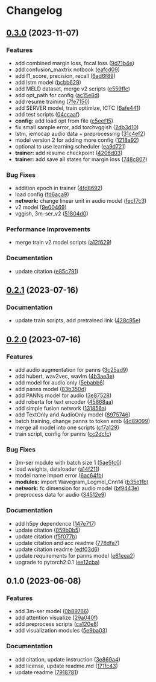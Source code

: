 # Changelog

## [0.3.0](https://github.com/namphuongtran9196/3m-ser-private/compare/v0.2.1...v0.3.0) (2023-11-07)


### Features

* add combined margin loss, focal loss ([9d71b4e](https://github.com/namphuongtran9196/3m-ser-private/commit/9d71b4e9f388ca4a9f59e9558475b15260ae7dbc))
* add confusion_maxtrix notbook ([eafcd09](https://github.com/namphuongtran9196/3m-ser-private/commit/eafcd092f9740916a4409f583e9b9b517c4ef91e))
* add f1_score, precision, recall ([6ad6f89](https://github.com/namphuongtran9196/3m-ser-private/commit/6ad6f89868c9e15e1b6366c0a76c18e6a287ba62))
* add lstm model ([bcbb629](https://github.com/namphuongtran9196/3m-ser-private/commit/bcbb629da179fe30079039846bb7fd364c0bfc87))
* add MELD dataset, merge v2 scripts ([e559ffc](https://github.com/namphuongtran9196/3m-ser-private/commit/e559ffca7c236af38008ed403f5be9a0e3db9129))
* add opt_path for config ([ac15e8d](https://github.com/namphuongtran9196/3m-ser-private/commit/ac15e8d14cb92ac7f4bf4fe996f98d68609eed9b))
* add resume training ([7fe7150](https://github.com/namphuongtran9196/3m-ser-private/commit/7fe71507f882c5aec6f6ef4e853a00c28907578a))
* add SERVER model, train optimize, ICTC ([6afe441](https://github.com/namphuongtran9196/3m-ser-private/commit/6afe441894ddb7b018f93c7c6732003eebf56a20))
* add test scripts ([04ccaaf](https://github.com/namphuongtran9196/3m-ser-private/commit/04ccaafd1c3a365780140cab969d6bc1a2d80d9f))
* **config:** add load opt from file ([c5eef15](https://github.com/namphuongtran9196/3m-ser-private/commit/c5eef15daf8403f0689bec29b942188f6e46318a))
* fix small sample error, add torchvggish ([2db3d10](https://github.com/namphuongtran9196/3m-ser-private/commit/2db3d105b8dfc6e7ff9c7a0a11fa6d87d1370301))
* lstm, iemocap audio data + preprocessing ([31c4ef2](https://github.com/namphuongtran9196/3m-ser-private/commit/31c4ef27f9ee841e62e7ec4121575896792bfffa))
* model version 2 for adding more config ([1218a92](https://github.com/namphuongtran9196/3m-ser-private/commit/1218a9226a6d28cbd036f2d3b08fe696c6f403f3))
* optional to use learning scheduler ([ea9d721](https://github.com/namphuongtran9196/3m-ser-private/commit/ea9d7216b002bd91ec53b7b3834e9239228c4f35))
* **trainer:** add resume checkpoint ([4206d03](https://github.com/namphuongtran9196/3m-ser-private/commit/4206d036e2d6907f90a8815fb69b642964002d9a))
* **trainer:** add save all states for margin loss ([748c807](https://github.com/namphuongtran9196/3m-ser-private/commit/748c80771d3b8565071033f2aedc4f2e9541924b))


### Bug Fixes

* addition epoch in trainer ([4fd8692](https://github.com/namphuongtran9196/3m-ser-private/commit/4fd86920be0b739bf143e5b4197cf6a895acf1e7))
* load config ([fd6aca9](https://github.com/namphuongtran9196/3m-ser-private/commit/fd6aca94923966a549082f3e54335683067943db))
* **network:** change linear unit in audio model ([fecf7c3](https://github.com/namphuongtran9196/3m-ser-private/commit/fecf7c3a645aa7c214524a2a736aeb065703b31b))
* v2 model ([9e00469](https://github.com/namphuongtran9196/3m-ser-private/commit/9e004692e895d117195e03adb0cfb8f8657cbbd7))
* vggish, 3m-ser_v2 ([51804d0](https://github.com/namphuongtran9196/3m-ser-private/commit/51804d03ce01c478bc3ceabbc44003fed3dde018))


### Performance Improvements

* merge train v2 model scripts ([a12f629](https://github.com/namphuongtran9196/3m-ser-private/commit/a12f629921e9d90282110f5df347e850ee40dd3a))


### Documentation

* update citation ([e85c791](https://github.com/namphuongtran9196/3m-ser-private/commit/e85c791c43a5e82e6c00b55659e093ac842de0fe))

## [0.2.1](https://github.com/namphuongtran9196/3m-ser-private/compare/v0.2.0...v0.2.1) (2023-07-16)


### Documentation

* update train scripts, add pretrained link ([428c95e](https://github.com/namphuongtran9196/3m-ser-private/commit/428c95e11011236b735d455126caf74e96398c89))

## [0.2.0](https://github.com/namphuongtran9196/3m-ser-private/compare/v0.1.0...v0.2.0) (2023-07-16)


### Features

* add audio augmentation for panns ([3c25ad9](https://github.com/namphuongtran9196/3m-ser-private/commit/3c25ad932341d50390447a3e57e7476b9bb54207))
* add hubert, wav2vec, wavlm ([4b3ae3e](https://github.com/namphuongtran9196/3m-ser-private/commit/4b3ae3ef054d6dc84d9418c30a4a21538aba3298))
* add model for audio only ([5ebabb6](https://github.com/namphuongtran9196/3m-ser-private/commit/5ebabb674022270779b74d413db6b210b841905f))
* add panns model ([83b350d](https://github.com/namphuongtran9196/3m-ser-private/commit/83b350d30e9f984daf40c787c0696cedb70e0a9a))
* add PANNs model for audio ([3e87528](https://github.com/namphuongtran9196/3m-ser-private/commit/3e8752838c23fe90656596e7ac9839792b3fcab5))
* add roberta for text encoder ([45868aa](https://github.com/namphuongtran9196/3m-ser-private/commit/45868aa53795f28259231dcf42d369cc209716ca))
* add simple fusion network ([131856a](https://github.com/namphuongtran9196/3m-ser-private/commit/131856a0c969ace35f3f0101170fd57df5ee99c4))
* add TextOnly and AudioOnly model ([8975746](https://github.com/namphuongtran9196/3m-ser-private/commit/897574680985a2857b26645c5aa2ef0ba9165590))
* batch training, change panns to token emb ([4d89099](https://github.com/namphuongtran9196/3m-ser-private/commit/4d89099baa776266aee1dd82f32886ab8c0a9c21))
* merge all model into one scripts ([cf7a129](https://github.com/namphuongtran9196/3m-ser-private/commit/cf7a129333a93ab53833c5928657e6679604db0a))
* train script, config for panns ([cc2dcfc](https://github.com/namphuongtran9196/3m-ser-private/commit/cc2dcfce0b1df5d4292547bc39f84db8e2c982b8))


### Bug Fixes

* 3m-ser module with batch size 1 ([5ae5fc0](https://github.com/namphuongtran9196/3m-ser-private/commit/5ae5fc0e1d250820f1f31b3595097b08b3b3e0ec))
* load weights, dataloader ([a14f211](https://github.com/namphuongtran9196/3m-ser-private/commit/a14f2111a01878f2f3fd78f305d1f3a6efa5b506))
* model name import error ([6ac64fb](https://github.com/namphuongtran9196/3m-ser-private/commit/6ac64fb783a67704f4bf55a1d6d4b9039123d21a))
* **modules:** import Wavegram_Logmel_Cnn14 ([b35e1fb](https://github.com/namphuongtran9196/3m-ser-private/commit/b35e1fb17cece6559351a6b07dbd8e38c55a4b09))
* **network:** fc dimension for audio model ([bf9443e](https://github.com/namphuongtran9196/3m-ser-private/commit/bf9443edb924aee2a60ec95be63613cc2a234899))
* preprocess data for audio ([34512e9](https://github.com/namphuongtran9196/3m-ser-private/commit/34512e9f681c4081a5b5f0699845e20417f03523))


### Documentation

* add h5py dependence ([147e717](https://github.com/namphuongtran9196/3m-ser-private/commit/147e7174fcc8cb1772917bd957b0a14cfb5bbd20))
* update citation ([059b0b5](https://github.com/namphuongtran9196/3m-ser-private/commit/059b0b5bd0714691cecb0daa012bb7096385ae5e))
* update citation ([f5f077b](https://github.com/namphuongtran9196/3m-ser-private/commit/f5f077ba5286c95634dedf291596639ce8d3fc02))
* update citation and acc readme ([778dfa7](https://github.com/namphuongtran9196/3m-ser-private/commit/778dfa76ec13930863466fa848722331c26db2d3))
* update citation readme ([edf03d6](https://github.com/namphuongtran9196/3m-ser-private/commit/edf03d62fbe7d85775088585dee30046179b2f36))
* update requirements for panns model ([e61eea2](https://github.com/namphuongtran9196/3m-ser-private/commit/e61eea23dfde2d452b0c8fc7b4b745e4be503c94))
* upgrade to pytorch2.0.1 ([ee12cba](https://github.com/namphuongtran9196/3m-ser-private/commit/ee12cba396e89b18b08e27228e71a0f4536b2d24))

## 0.1.0 (2023-06-08)


### Features

* add 3m-ser model ([0b89766](https://github.com/namphuongtran9196/3m-ser-private/commit/0b897667065615a788853ff8c4d5f5cfd2ac5a58))
* add attention visualize ([29a040f](https://github.com/namphuongtran9196/3m-ser-private/commit/29a040f1c4b2a32410433c6724a0cd786cde2fe7))
* add preprocess scripts ([ca120e8](https://github.com/namphuongtran9196/3m-ser-private/commit/ca120e84a5e89e27de809565762d5277ca2a3a59))
* add visualization modules ([5e9ba03](https://github.com/namphuongtran9196/3m-ser-private/commit/5e9ba030d21e6545062ca166aa142c7c3969d291))


### Documentation

* add citation, update instruction ([3e869a4](https://github.com/namphuongtran9196/3m-ser-private/commit/3e869a4784be3394c2c13b617c7af1e86e9eda88))
* add license, update readme.md ([171fc43](https://github.com/namphuongtran9196/3m-ser-private/commit/171fc4378c1cd988b28bccc3e6c195ccf166e5ac))
* update readme ([7918781](https://github.com/namphuongtran9196/3m-ser-private/commit/7918781ac5cd46068a24985a966f61a1f3eff59d))
